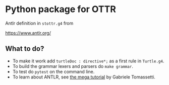 # Python package for OTTR

Antlr definition in `stottr.g4` from 

https://www.antlr.org/

## What to do?

* To make it work add `turtleDoc : directive*;` as a first rule in `Turtle.g4`.
* To build the grammar lexers and parsers do `make grammar`.
* To test do `pytest` on the command line.
* To learn about ANTLR, see [the mega tutorial](https://tomassetti.me/antlr-mega-tutorial) by Gabriele Tomassetti.